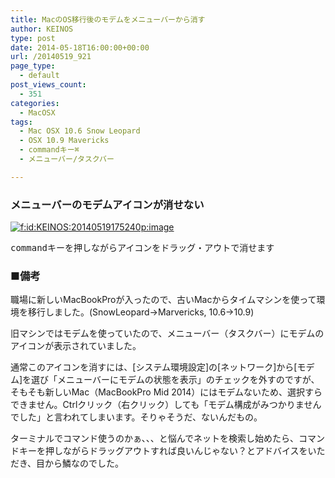 ```yaml
---
title: MacのOS移行後のモデムをメニューバーから消す
author: KEINOS
type: post
date: 2014-05-18T16:00:00+00:00
url: /20140519_921
page_type:
  - default
post_views_count:
  - 351
categories:
  - MacOSX
tags:
  - Mac OSX 10.6 Snow Leopard
  - OSX 10.9 Mavericks
  - commandキー⌘
  - メニューバー/タスクバー

---
```

<div class="section">
  <h3 id="outline__1">
    メニューバーのモデムアイコンが消せない
  </h3>
  
  <p>
    <a href="http://f.hatena.ne.jp/KEINOS/20140519175240" class="hatena-fotolife" target="_blank"><img src="http://cdn-ak.f.st-hatena.com/images/fotolife/K/KEINOS/20140519/20140519175240.png" alt="f:id:KEINOS:20140519175240p:image" title="f:id:KEINOS:20140519175240p:image" class="hatena-fotolife" /></a>
  </p>
  
  <pre>
commandキーを押しながらアイコンをドラッグ・アウトで消せます
</pre>
  
  <h3 id="outline__2">
    ■備考
  </h3>
  
  <p>
    職場に新しいMacBookProが入ったので、古いMacからタイムマシンを使って環境を移行しました。(SnowLeopard->Marvericks, 10.6->10.9)
  </p>
  
  <p>
    旧マシンではモデムを使っていたので、メニューバー（タスクバー）にモデムのアイコンが表示されていました。
  </p>
  
  <p>
    通常このアイコンを消すには、[システム環境設定]の[ネットワーク]から[モデム]を選び「メニューバーにモデムの状態を表示」のチェックを外すのですが、そもそも新しいMac（MacBookPro Mid 2014）にはモデムないため、選択すらできません。Ctrlクリック（右クリック）しても「モデム構成がみつかりませんでした」と言われてしまいます。そりゃそうだ、ないんだもの。
  </p>
  
  <p>
    ターミナルでコマンド使うのかぁ、、、と悩んでネットを検索し始めたら、コマンドキーを押しながらドラッグアウトすれば良いんじゃない？とアドバイスをいただき、目から鱗なのでした。
  </p>
</div>